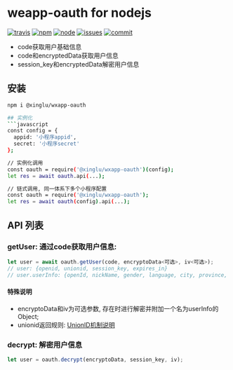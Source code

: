 # weapp-oauth for nodejs
[![travis][travis]][travis-u] [![npm][npm]][npm-u] [![node][node]][node-u] [![issues][issues]][issues-u] [![commit][commit]][commit-u]

- code获取用户基础信息
- code和encryptedData获取用户信息
- session_key和encryptedData解密用户信息

## 安装
```Bash
npm i @xinglu/wxapp-oauth

## 实例化
```javascript
const config = {
  appid: '小程序appid',
  secret: '小程序secret'
};

// 实例化调用
const oauth = require('@xinglu/wxapp-oauth')(config);
let res = await oauth.api(...);

// 链式调用, 同一体系下多个小程序配置
const oauth = require('@xinglu/wxapp-oauth');
let res = await oauth(config).api(...);
```

## API 列表
### getUser: 通过code获取用户信息:
```javascript
let user = await oauth.getUser(code, encryptoData<可选>, iv<可选>);
// user: {openid, unionid, session_key, expires_in}
// user.userInfo: {openId, nickName, gender, language, city, province, country, avatarUrl, unionId, watermark}
```
#### 特殊说明
- encryptoData和iv为可选参数, 存在时进行解密并附加一个名为userInfo的Object;
- unionid返回规则: [UnionID机制说明](https://mp.weixin.qq.com/debug/wxadoc/dev/api/uinionID.html)

### decrypt: 解密用户信息
```javascript
let user = oauth.decrypt(encryptoData, session_key, iv);
```

[travis]: https://img.shields.io/travis/XL/wxapp-oauth.svg
[travis-u]: https://travis-ci.org/XL/wxapp-oauth

[npm]: https://img.shields.io/npm/v/@xinglu/wxapp-oauth.svg
[npm-u]: https://www.npmjs.com/package/@xinglu/wxapp-oauth

[node]: https://img.shields.io/node/v/@xinglu/wxapp-oauth.svg
[node-u]: https://nodejs.org/en/download/

[commit]: https://img.shields.io/github/last-commit/XL/wxapp-oauth.svg
[commit-u]: https://github.com/XL/wxapp-oauth/commits/master

[issues]: https://img.shields.io/github/issues/XL/wxapp-oauth.svg
[issues-u]: https://github.com/XL/wxapp-oauth/issues
